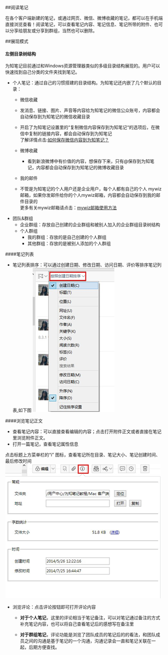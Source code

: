 ##阅读笔记

在各个客户端新建的笔记，或通过网页、微信、微博收藏的笔记，都可以在手机端直接浏览查看！阅读笔记，可以查看笔记内容、笔记信息、笔记所带的附件、也可以分享给朋友或分享到群组，当然也可以删除。


##展现模式
#### 左侧目录树结构
为知笔记目前通过和Windows资源管理器类似的多级目录结构展现的。用户可以快速找到自己分类的文件夹找到笔记。
+ 个人笔记：通过自己的习惯搭建的目录结构。为知笔记还内嵌了几个默认的目录：
   + 微信收藏

    + 发消息、链接、图片、声音等内容给为知笔记的微信公众账号，内容都会自动保存到为知笔记的微信收藏目录

    + 开启了为知笔记设置里的“复制微信内容保存到为知笔记“的选项后，在微信中复制的链接内容，都会自动保存到为知笔记</br>了解详情点击:[如何保存微信内容到为知笔记？](http://blog.wiz.cn/wiz-wechat.html)

   +  微博收藏

        + 看到新浪微博中有价值的内容，想保存下来，只有@保存到为知笔记，内容都会自动保存到为知笔记的微博收藏目录</br>

  + 我的邮件

   + 不管是为知笔记的个人用户还是企业用户，每个人都有自己的个人 mywiz 邮箱，如果你发邮件给你的个人mywiz邮箱，内容都会自动保存到我的邮件目录的 </br>
更多有关mywiz邮箱请点击：[mywiz邮箱使用方法](http://blog.wiz.cn/wiz-mywiz.html)
+ 团队&群组
    + 企业群组：存放自己创建的企业群组和被别人加入的企业群组目录树结构
    + 个人群组
       + 我的群组：存放的是自己创建的个人群组
       + 其他群组：存放的是被别人添加的个人群组

####笔记列表
 + 笔记列表排序：可以通过创建日期、修改日期、访问日期、评价等排序笔记列表,如下图
 ![W27](img/W27.jpg)


####浏览笔记正文
+ 查看笔记内容：可以直接查看编辑的内容；点击打开附件正文或者直接在笔记里浏览附件正文。
+ 打开一篇笔记，查看笔记属性信息

点击标题上方菜单栏的“i” 图标，查看笔记所在目录、笔记大小、笔记创建时间、最后修改时间![W26](img/W26.jpg)

+ 浏览评论：点击评论按钮即可打开评论内容

  + **对于个人笔记**，这里的评论相当于笔记备注，可以对笔记通过备注的方式补充笔记内容，也可以将自己查看笔记后的感想写在备注里

  + **对于群组笔记**，评论功能是浏览了团队成员的笔记后的的看法，和团队成员之间的沟通是基于笔记的一个沟通，沟通记录会一直和笔记关联在一起，后期方便查找。
